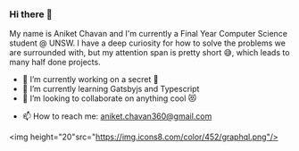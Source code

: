 ### Hi there 👋

My name is Aniket Chavan and I'm currently a Final Year Computer Science student @ UNSW. I have a deep curiosity for how to solve the problems we are surrounded with, but my attention span is pretty short 😅, which leads to many half done projects.

- 🔭 I’m currently working on a secret 🤫
- 🌱 I’m currently learning Gatsbyjs and Typescript
- 👯 I’m looking to collaborate on anything cool 😻
<!-- - 🤔 I’m looking for help with ... 
- 💬 Ask me about ... -->
- 📫 How to reach me: aniket.chavan360@gmail.com

<img height="20"src="https://img.icons8.com/color/452/graphql.png"/>
